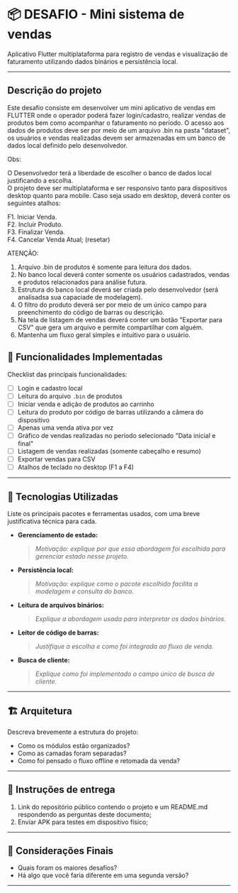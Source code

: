 # 📦 DESAFIO - Mini sistema de vendas

Aplicativo Flutter multiplataforma para registro de vendas e visualização de faturamento utilizando dados binários e persistência local.

---

## Descrição do projeto

Este desafio consiste em desenvolver um mini aplicativo de vendas em FLUTTER onde o operador poderá fazer login/cadastro, realizar vendas de produtos bem como acompanhar o faturamento no período. O acesso aos dados de produtos deve ser por meio de um arquivo .bin na pasta "dataset", os usuários e vendas realizadas devem ser armazenadas em um banco de dados local definido pelo desenvolvedor.

Obs: 

O Desenvolvedor terá a liberdade de escolher o banco de dados local justificando a escolha. \
O projeto deve ser multiplataforma e ser responsivo tanto para dispositivos desktop quanto para mobile.
Caso seja usado em desktop, deverá conter os seguintes atalhos:

F1. Iniciar Venda.\
F2. Incluir Produto.\
F3. Finalizar Venda.\
F4. Cancelar Venda Atual; (resetar)

ATENÇÃO: 
1. Arquivo .bin de produtos é somente para leitura dos dados.
2. No banco local deverá conter somente os usuários cadastrados, vendas e produtos relacionados para análise futura.
3. Estrutura do banco local deverá ser criada pelo desenvolvedor (será analisadsa sua capaciade de modelagem).
4. O filtro do produto deverá ser por meio de um único campo para preenchimento do código de barras ou descrição.
5. Na tela de listagem de vendas deverá conter um botão "Exportar para CSV" que gera um arquivo e permite compartilhar com alguém.
6. Mantenha um fluxo geral simples e intuitivo para o usuário.

## 🚀 Funcionalidades Implementadas

Checklist das principais funcionalidades:

- [ ] Login e cadastro local
- [ ] Leitura do arquivo `.bin` de produtos
- [ ] Iniciar venda e adição de produtos ao carrinho
- [ ] Leitura do produto por código de barras utilizando a câmera do dispositivo
- [ ] Apenas uma venda ativa por vez
- [ ] Gráfico de vendas realizadas no período selecionado "Data inicial e final"
- [ ] Listagem de vendas realizadas (somente cabeçalho e resumo)
- [ ] Exportar vendas para CSV
- [ ] Atalhos de teclado no desktop (F1 a F4)

---

## 🔧 Tecnologias Utilizadas

Liste os principais pacotes e ferramentas usados, com uma breve justificativa técnica para cada.

- **Gerenciamento de estado:** 
  > _Motivação: explique por que essa abordagem foi escolhida para gerenciar estado nesse projeto._

- **Persistência local:** 
  > _Motivação: explique como o pacote escolhido facilita a modelagem e consulta do banco._

- **Leitura de arquivos binários:**  
  > _Explique a abordagem usada para interpretar os dados binários._

- **Leitor de código de barras:**  
  > _Justifique a escolha e como foi integrada ao fluxo de venda._

- **Busca de cliente:**  
  > _Explique como foi implementado o campo único de busca de cliente._
---

## 🏗️ Arquitetura

Descreva brevemente a estrutura do projeto:

- Como os módulos estão organizados?
- Como as camadas foram separadas?
- Como foi pensado o fluxo offline e retomada da venda?

---

## 📱 Instruções de entrega

1. Link do repositório público contendo o projeto e um README.md respondendo as perguntas deste documento;
2. Enviar APK para testes em dispositivo físico;

---

## 🤔 Considerações Finais

- Quais foram os maiores desafios?
- Há algo que você faria diferente em uma segunda versão?

---
